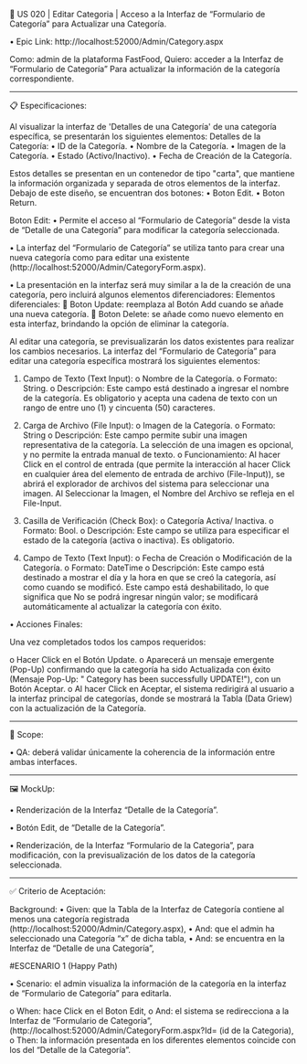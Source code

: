 📑 US 020 | Editar Categoria | Acceso a la Interfaz de “Formulario de Categoría” para Actualizar una Categoría.

• Epic Link: http://localhost:52000/Admin/Category.aspx

Como: admin de la plataforma FastFood,
Quiero: acceder a la Interfaz de “Formulario de Categoría”
Para actualizar la información de la categoría correspondiente.

---

📋 Especificaciones:

Al visualizar la interfaz de 'Detalles de una Categoría' de una categoría específica, se presentarán los siguientes elementos:
Detalles de la Categoría:
• ID de la Categoría.
• Nombre de la Categoría.
• Imagen de la Categoría.
• Estado (Activo/Inactivo).
• Fecha de Creación de la Categoría.

Estos detalles se presentan en un contenedor de tipo "carta", que mantiene la información organizada y separada de otros elementos de la interfaz. Debajo de este diseño, se encuentran dos botones:
• Boton Edit.
• Boton Return.

Boton Edit:
• Permite el acceso al “Formulario de Categoría” desde la vista de “Detalle de una Categoría” para modificar la categoría seleccionada.

• La interfaz del “Formulario de Categoría” se utiliza tanto para crear una nueva categoría como para editar una existente (http://localhost:52000/Admin/CategoryForm.aspx).

• La presentación en la interfaz será muy similar a la de la creación de una categoría, pero incluirá algunos elementos diferenciadores:
Elementos diferenciales:
 Boton Update: reemplaza al Botón Add cuando se añade una nueva categoría.
 Boton Delete: se añade como nuevo elemento en esta interfaz, brindando la opción de eliminar la categoría.

Al editar una categoría, se previsualizarán los datos existentes para realizar los cambios necesarios.
La interfaz del “Formulario de Categoría” para editar una categoría específica mostrará los siguientes elementos:

1. Campo de Texto (Text Input):
   o Nombre de la Categoría.
   o Formato: String.
   o Descripción: Este campo está destinado a ingresar el nombre de la categoría. Es obligatorio y acepta una cadena de texto con un rango de entre uno (1) y cincuenta (50) caracteres.

2. Carga de Archivo (File Input):
   o Imagen de la Categoría.
   o Formato: String
   o Descripción: Este campo permite subir una imagen representativa de la categoría. La selección de una imagen es opcional, y no permite la entrada manual de texto.
   o Funcionamiento: Al hacer Click en el control de entrada (que permite la interacción al hacer Click en cualquier área del elemento de entrada de archivo (File-Input)), se abrirá el explorador de archivos del sistema para seleccionar una imagen. Al Seleccionar la Imagen, el Nombre del Archivo se refleja en el File-Input.

3. Casilla de Verificación (Check Box):
   o Categoría Activa/ Inactiva.
   o Formato: Bool.
   o Descripción: Este campo se utiliza para especificar el estado de la categoría (activa o inactiva). Es obligatorio.

4. Campo de Texto (Text Input):
   o Fecha de Creación o Modificación de la Categoría.
   o Formato: DateTime
   o Descripción: Este campo está destinado a mostrar el día y la hora en que se creó la categoría, así como cuando se modificó. Este campo está deshabilitado, lo que significa que No se podrá ingresar ningún valor; se modificará automáticamente al actualizar la categoría con éxito.

• Acciones Finales:

Una vez completados todos los campos requeridos:

o Hacer Click en el Botón Update.
o Aparecerá un mensaje emergente (Pop-Up) confirmando que la categoría ha sido Actualizada con éxito (Mensaje Pop-Up: " Category has been successfully UPDATE!"), con un Botón Aceptar.
o Al hacer Click en Aceptar, el sistema redirigirá al usuario a la interfaz principal de categorías, donde se mostrará la Tabla (Data Griew) con la actualización de la Categoría.

---

🎯 Scope:

• QA: deberá validar únicamente la coherencia de la información entre ambas interfaces.

---

🖼️ MockUp:

• Renderización de la Interfaz “Detalle de la Categoría”.

• Botón Edit, de “Detalle de la Categoría”.

• Renderización, de la Interfaz “Formulario de la Categoria”, para modificación, con la previsualización de los datos de la categoría seleccionada.

---

✅ Criterio de Aceptación:

Background:
• Given: que la Tabla de la Interfaz de Categoría contiene al menos una categoría registrada (http://localhost:52000/Admin/Category.aspx),
• And: que el admin ha seleccionado una Categoría “x” de dicha tabla,
• And: se encuentra en la Interfaz de “Detalle de una Categoría”,

#ESCENARIO 1 (Happy Path)

• Scenario: el admin visualiza la información de la categoría en la interfaz de “Formulario de Categoría” para editarla.

o When: hace Click en el Boton Edit,
o And: el sistema se redirecciona a la Interfaz de “Formulario de Categoria”, (http://localhost:52000/Admin/CategoryForm.aspx?Id= (id de la Categoria),
o Then: la información presentada en los diferentes elementos coincide con los del “Detalle de la Categoría”.

